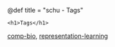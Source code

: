 @def title = "schu - Tags"

~~~
<h1>Tags</h1>
~~~

[comp-bio](/tag/comp-bio), 
[representation-learning](/tag/representation-learning)
